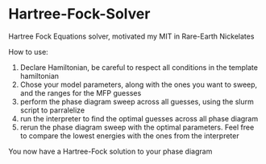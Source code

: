 # Hartree-Fock-Solver
Hartree Fock Equations solver, motivated my MIT in Rare-Earth Nickelates


How to use:

1) Declare Hamiltonian, be careful to respect all conditions in the template hamiltonian
2) Chose your model parameters, along with the ones you want to sweep, and the ranges for the MFP guesses
3) perform the phase diagram sweep across all guesses, using the slurm script to parralelize
4) run the interpreter to find the optimal guesses across all phase diagram
5) rerun the phase diagram sweep with the optimal parameters. Feel free to compare the lowest energies with the ones from the interpreter


You now have a Hartree-Fock solution to your phase diagram